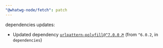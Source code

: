 ```yaml
---
"@whatwg-node/fetch": patch
---
```

dependencies updates:
  - Updated dependency [`urlpattern-polyfill@^7.0.0` ↗︎](https://www.npmjs.com/package/urlpattern-polyfill/v/7.0.0) (from `^6.0.2`, in `dependencies`)
